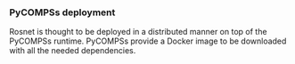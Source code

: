 ### PyCOMPSs deployment

Rosnet is thought to be deployed in a distributed manner on top of the PyCOMPSs runtime. PyCOMPSs provide a Docker image to be downloaded with all the needed dependencies.

```bash

```